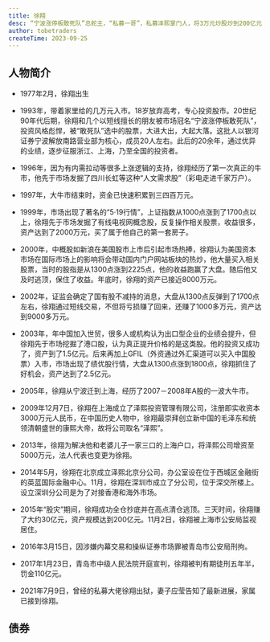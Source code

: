 ```yaml
---
title: 徐翔
desc: “宁波涨停板敢死队”总舵主，“私募一哥”，私募泽熙掌门人，将3万元炒股炒到200亿元，被罚110亿，入狱5年。
author: tobetraders
createTime: 2023-09-25
---
```


## 人物简介
* 1977年2月，徐翔出生

* 1993年，带着家里给的几万元入市。18岁放弃高考，专心投资股市。20世纪90年代后期，徐翔和几个以短线擅长的朋友被市场冠名“宁波涨停板敢死队”，投资风格彪悍，被“敢死队”选中的股票，大进大出，大起大落。这批人以银河证券宁波解放南路营业部为核心，成员20人左右。此后的20余年，通过优异的业绩，逐步征服浙江、上海，乃至全国的投资者。

* 1996年，因为有内需拉动等很多上涨逻辑的支持，徐翔经历了第一次真正的牛市，他先于市场发掘了四川长虹等这种“人文需求股”（彩电走进千家万户）。

* 1997年，大牛市结束时，资金已快速积累到三四百万元。

* 1999年，市场出现了著名的“5·19行情”，上证指数从1000点涨到了1700点以上，徐翔先于市场发掘了有线电视网概念股，反复操作相关股票，收益很多，资产达到了2000万元，买了属于他自己的第一套房子。

* 2000年，中概股如新浪在美国股市上市后引起市场热捧，徐翔认为美国资本市场在国际市场上的影响将会带动国内门户网站板块的热炒，他大量买入相关股票，当时的股指是从1300点涨到2225点，他的收益跑赢了大盘。随后他又及时逃顶，保住了收益。年底时，徐翔的资产已接近8000万元。

* 2002年，证监会确定了国有股不减持的消息，大盘从1300点反弹到了1700点左右，徐翔通过短线交易，不但将亏损赚了回来，还赚了1000多万元，资产达到9000多万元。

* 2003年，年中国加入世贸，很多人或机构认为出口型企业的业绩会提升，但徐翔先于市场挖掘了港口股，认为真正提升价格的是这类股。他的投资又成功了，资产到了1.5亿元。后来再加上GFIL（外资通过外汇渠道可以买入中国股票）入市，市场出现了绩优股行情，大盘从1300点涨到1800点，徐翔抓住了好机会，资产达到了2.5亿元。

* 2005年，徐翔从宁波迁到上海，经历了2007－2008年A股的一波大牛市。

* 2009年12月7日，徐翔在上海成立了泽熙投资管理有限公司，注册即实收资本3000万元人民币，在中国历史人物中，徐翔最崇拜创立新中国的毛泽东和统领清朝盛世的康熙大帝，故将公司取名“泽熙”。

* 2013年，徐翔为解决他和老婆儿子一家三口的上海户口，将泽熙公司增资至5000万元，法人代表也变更为徐翔。

* 2014年5月，徐翔在北京成立泽熙北京分公司，办公室设在位于西城区金融街的英蓝国际金融中心。11月，徐翔在深圳市成立了分公司，位于深交所楼上。设立深圳分公司是为了对接香港和海外市场。

* 2015年“股灾”期间，徐翔成功全仓抄底并在高点清仓逃顶。三天时间，徐翔赚了大约30亿元，资产规模达到200亿元。11月2日，徐翔被上海市公安局监视居住。

* 2016年3月15日，因涉嫌内幕交易和操纵证券市场罪被青岛市公安局刑拘。

* 2017年1月23日，青岛市中级人民法院开庭宣判，徐翔被判有期徒刑五年半，罚金110亿元。

* 2021年7月9日，曾经的私募大佬徐翔出狱，妻子应莹告知了最新进展，家属已接到徐翔。
 
## 债券
